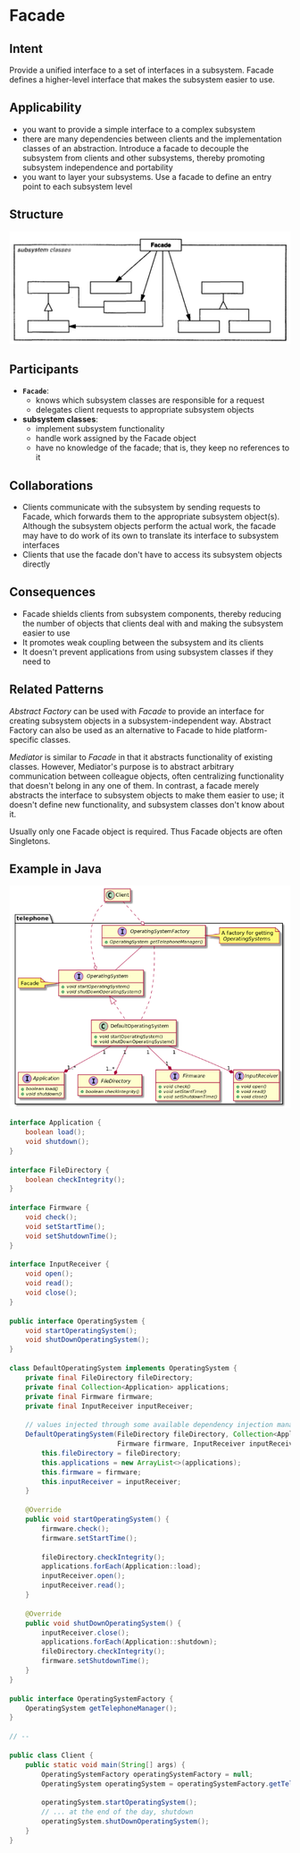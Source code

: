 # Facade

## Intent

Provide a unified interface to a set of interfaces in a subsystem. Facade defines a higher-level interface that makes the subsystem easier to use.

## Applicability

* you want to provide a simple interface to a complex subsystem
* there are many dependencies between clients and the implementation classes of an abstraction. Introduce a facade to decouple the subsystem from clients and other subsystems, thereby promoting subsystem independence and portability
* you want to layer your subsystems. Use a facade to define an entry point to each subsystem level

## Structure

![Image of the structure for the Facade Pattern](./image/facade.png "Structure for the Facade Pattern")

## Participants

* **`Facade`**:
  - knows which subsystem classes are responsible for a request
  - delegates client requests to appropriate subsystem objects
* **subsystem classes**:
  - implement subsystem functionality
  - handle work assigned by the Facade object
  - have no knowledge of the facade; that is, they keep no references to it
  
## Collaborations

* Clients communicate with the subsystem by sending requests to Facade, which forwards them to the appropriate subsystem object(s). Although the subsystem objects perform the actual work, the facade may have to do work of its own to translate its interface to subsystem interfaces
* Clients that use the facade don't have to access its subsystem objects directly

## Consequences

* Facade shields clients from subsystem components, thereby reducing the number of objects that clients deal with and making the subsystem easier to use
* It promotes weak coupling between the subsystem and its clients
* It doesn't prevent applications from using subsystem classes if they need to

## Related Patterns

*Abstract Factory* can be used with *Facade* to provide an interface for creating subsystem objects in a subsystem-independent way. Abstract Factory can also be used as an alternative to Facade to hide platform-specific classes.

*Mediator* is similar to *Facade* in that it abstracts functionality of existing classes. However, Mediator's purpose is to abstract arbitrary communication between colleague objects, often centralizing functionality that doesn't belong in any one of them. In contrast, a facade merely abstracts the interface to subsystem objects to make them easier to use; it doesn't define new functionality, and subsystem classes don't know about it.

Usually only one Facade object is required. Thus Facade objects are often Singletons.

## Example in Java

![Class Diagram](./image/code_class_design.png "Class Diagram")

```java
interface Application {
    boolean load();
    void shutdown();
}

interface FileDirectory {
    boolean checkIntegrity();
}

interface Firmware {
    void check();
    void setStartTime();
    void setShutdownTime();
}

interface InputReceiver {
    void open();
    void read();
    void close();
}

public interface OperatingSystem {
    void startOperatingSystem();
    void shutDownOperatingSystem();
}

class DefaultOperatingSystem implements OperatingSystem {
    private final FileDirectory fileDirectory;
    private final Collection<Application> applications;
    private final Firmware firmware;
    private final InputReceiver inputReceiver;

    // values injected through some available dependency injection management (or using some of the other patterns)
    DefaultOperatingSystem(FileDirectory fileDirectory, Collection<Application> applications,
                           Firmware firmware, InputReceiver inputReceiver) {
        this.fileDirectory = fileDirectory;
        this.applications = new ArrayList<>(applications);
        this.firmware = firmware;
        this.inputReceiver = inputReceiver;
    }

    @Override
    public void startOperatingSystem() {
        firmware.check();
        firmware.setStartTime();

        fileDirectory.checkIntegrity();
        applications.forEach(Application::load);
        inputReceiver.open();
        inputReceiver.read();
    }

    @Override
    public void shutDownOperatingSystem() {
        inputReceiver.close();
        applications.forEach(Application::shutdown);
        fileDirectory.checkIntegrity();
        firmware.setShutdownTime();
    }
}

public interface OperatingSystemFactory {
    OperatingSystem getTelephoneManager();
}

// --

public class Client {
    public static void main(String[] args) {
        OperatingSystemFactory operatingSystemFactory = null;
        OperatingSystem operatingSystem = operatingSystemFactory.getTelephoneManager();

        operatingSystem.startOperatingSystem();
        // ... at the end of the day, shutdown
        operatingSystem.shutDownOperatingSystem();
    }
}
```
